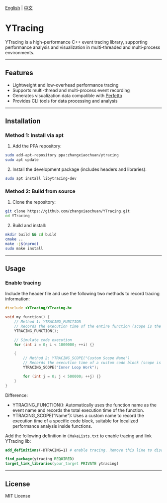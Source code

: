 [English](README.md) | [中文](README_zh.md)

# YTracing

YTracing is a high-performance C++ event tracing library, supporting performance analysis and visualization in multi-threaded and multi-process environments.

---

## Features

- Lightweight and low-overhead performance tracing  
- Supports multi-thread and multi-process event recording  
- Generates visualization data compatible with [Perfetto](https://perfetto.dev/)  
- Provides CLI tools for data processing and analysis  

---

## Installation

### Method 1: Install via apt

1. Add the PPA repository:
```bash
sudo add-apt-repository ppa:zhangxiaochuan/ytracing
sudo apt update
````

2. Install the development package (includes headers and libraries):

```bash
sudo apt install libytracing-dev
```

### Method 2: Build from source

1. Clone the repository:

```bash
git clone https://github.com/zhangxiaochuan/YTracing.git
cd YTracing
```

2. Build and install:

```bash
mkdir build && cd build
cmake ..
make -j$(nproc)
sudo make install
```

---

## Usage

### Enable tracing

Include the header file and use the following two methods to record tracing information:
```cpp
#include <YTracing/YTracing.h>

void my_function() {
    // Method 1: YTRACING_FUNCTION
    // Records the execution time of the entire function (scope is the whole function)
    YTRACING_FUNCTION();

    // Simulate code execution
    for (int i = 0; i < 1000000; ++i) {}

    {
        // Method 2: YTRACING_SCOPE("Custom Scope Name")
        // Records the execution time of a custom code block (scope is limited to the braces)
        YTRACING_SCOPE("Inner Loop Work");

        for (int j = 0; j < 500000; ++j) {}
    }
}
```
Difference:

* YTRACING_FUNCTION(): Automatically uses the function name as the event name and records the total execution time of the function.
* YTRACING_SCOPE("Name"): Uses a custom name to record the execution time of a specific code block, suitable for localized performance analysis inside functions.

Add the following definition in `CMakeLists.txt` to enable tracing and link YTracing lib:

```cmake
add_definitions(-DTRACING=1) # enable tracing. Remove this line to disable tracing

find_package(ytracing REQUIRED)
target_link_libraries(your_target PRIVATE ytracing)
```

---

## License

MIT License
